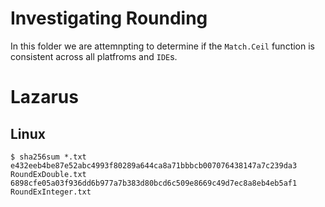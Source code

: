 # Investigating Rounding

In this folder we are attemnpting to determine if the `Match.Ceil` function is consistent across all platfroms and `IDE`s.

# Lazarus

## Linux

```console
$ sha256sum *.txt
e432eeb4be87e52abc4993f80289a644ca8a71bbbcb007076438147a7c239da3  RoundExDouble.txt
6898cfe05a03f936dd6b977a7b383d80bcd6c509e8669c49d7ec8a8eb4eb5af1  RoundExInteger.txt
```
